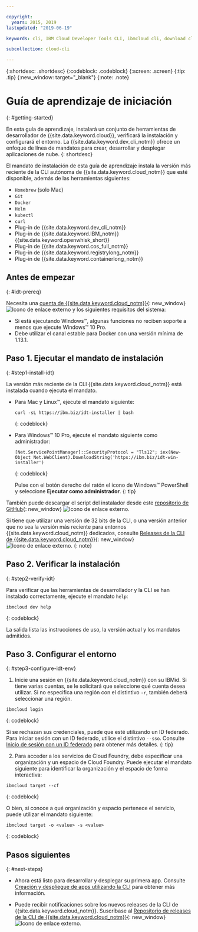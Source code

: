 ```yaml
---

copyright:
  years: 2015, 2019
lastupdated: "2019-06-19"

keywords: cli, IBM Cloud Developer Tools CLI, ibmcloud cli, download cli, ibmcloud dev, cloud cli, dev plugin, dev plug-in, cloud command line, developer tools, dev tools, install cloud cli, getting started cli

subcollection: cloud-cli

---
```


{:shortdesc: .shortdesc}
{:codeblock: .codeblock}
{:screen: .screen}
{:tip: .tip}
{:new_window: target="_blank"}
{:note: .note}

# Guía de aprendizaje de iniciación
{: #getting-started}

En esta guía de aprendizaje, instalará un conjunto de herramientas de desarrollador de {{site.data.keyword.cloud}}, verificará la instalación y configurará el entorno. La {{site.data.keyword.dev_cli_notm}} ofrece un enfoque de línea de mandatos para crear, desarrollar y desplegar aplicaciones de nube.
{: shortdesc}

El mandato de instalación de esta guía de aprendizaje instala la versión más reciente de la CLI autónoma de
{{site.data.keyword.cloud_notm}} que esté disponible, además de las herramientas siguientes:

* `Homebrew` (solo Mac)
* `Git`
* `Docker`
* `Helm`
* `kubectl`
* `curl`
* Plug-in de {{site.data.keyword.dev_cli_notm}}
* Plug-in de {{site.data.keyword.IBM_notm}} {{site.data.keyword.openwhisk_short}}
* Plug-in de {{site.data.keyword.cos_full_notm}}
* Plug-in de {{site.data.keyword.registrylong_notm}}
* Plug-in de {{site.data.keyword.containerlong_notm}}

## Antes de empezar
{: #idt-prereq}

Necesita una [cuenta de {{site.data.keyword.cloud_notm}}](https://cloud.ibm.com/){: new_window} ![Icono de enlace externo](../icons/launch-glyph.svg "Icono de enlace externo") y los siguientes requisitos del sistema:

* Si está ejecutando Windows&trade;, algunas funciones no reciben soporte a menos que ejecute Windows&trade; 10 Pro.
* Debe utilizar el canal estable para Docker con una versión mínima de 1.13.1.

## Paso 1. Ejecutar el mandato de instalación
{: #step1-install-idt}

La versión más reciente de la CLI {{site.data.keyword.cloud_notm}} está instalada cuando ejecuta el mandato.

* Para Mac y Linux&trade;, ejecute el mandato siguiente:
  ```
  curl -sL https://ibm.biz/idt-installer | bash
  ```
  {: codeblock}

* Para Windows&trade; 10 Pro, ejecute el mandato siguiente como administrador:
  ```
  [Net.ServicePointManager]::SecurityProtocol = "Tls12"; iex(New-Object Net.WebClient).DownloadString('https://ibm.biz/idt-win-installer')
  ```
  {: codeblock}

  Pulse con el botón derecho del ratón el icono de Windows&trade; PowerShell y seleccione **Ejecutar como administrador**.
  {: tip}

También puede descargar el script del instalador desde este [repositorio de GitHub](https://github.com/IBM-Cloud/ibm-cloud-developer-tools){: new_window} ![Icono de enlace externo](../icons/launch-glyph.svg "Icono de enlace externo").

Si tiene que utilizar una versión de 32 bits de la CLI, o una versión anterior que no sea la versión más reciente para entornos {{site.data.keyword.cloud_notm}} dedicados, consulte [Releases de la CLI de {{site.data.keyword.cloud_notm}}](https://github.com/IBM-Cloud/ibm-cloud-cli-release/releases/){: new_window} ![Icono de enlace externo](../icons/launch-glyph.svg "Icono de enlace externo").
{: note}

## Paso 2. Verificar la instalación
{: #step2-verify-idt}

Para verificar que las herramientas de desarrollador y la CLI se han instalado correctamente, ejecute el mandato `help`:
```
ibmcloud dev help
```
{: codeblock}

La salida lista las instrucciones de uso, la versión actual y los mandatos admitidos.

## Paso 3. Configurar el entorno
{: #step3-configure-idt-env}

1. Inicie una sesión en {{site.data.keyword.cloud_notm}} con su IBMid. Si tiene varias cuentas, se le solicitará que seleccione qué cuenta desea utilizar. Si no especifica una región con el distintivo `-r`, también deberá seleccionar una región.
  ```
  ibmcloud login
  ```
  {: codeblock}
  
  Si se rechazan sus credenciales, puede que esté utilizando un ID federado. Para iniciar sesión con un ID federado, utilice el distintivo
`--sso`. Consulte [Inicio de sesión con un ID federado](/docs/iam/federated_id?topic=iam-federated_id#federated_id) para obtener más detalles.
  {: tip}

2. Para acceder a los servicios de Cloud Foundry, debe especificar una organización y un espacio de Cloud Foundry. Puede ejecutar el mandato siguiente para identificar la organización y el espacio de forma interactiva:
  ```
  ibmcloud target --cf
  ```
  {: codeblock}

  O bien, si conoce a qué organización y espacio pertenece el servicio, puede utilizar el mandato siguiente:
  ```
  ibmcloud target -o <value> -s <value>
  ```
  {: codeblock}

## Pasos siguientes
{: #next-steps}

* Ahora está listo para desarrollar y desplegar su primera app. Consulte [Creación y despliegue de apps utilizando la CLI](/docs/apps?topic=creating-apps-create-deploy-app-cli#create-deploy-app-cli) para obtener más información.

* Puede recibir notificaciones sobre los nuevos releases de la CLI de {{site.data.keyword.cloud_notm}}. Suscríbase al [Repositorio de releases de la CLI de {{site.data.keyword.cloud_notm}}](https://github.com/IBM-Cloud/ibm-cloud-cli-release/releases/){: new_window} ![Icono de enlace externo](../icons/launch-glyph.svg "Icono de enlace externo").
